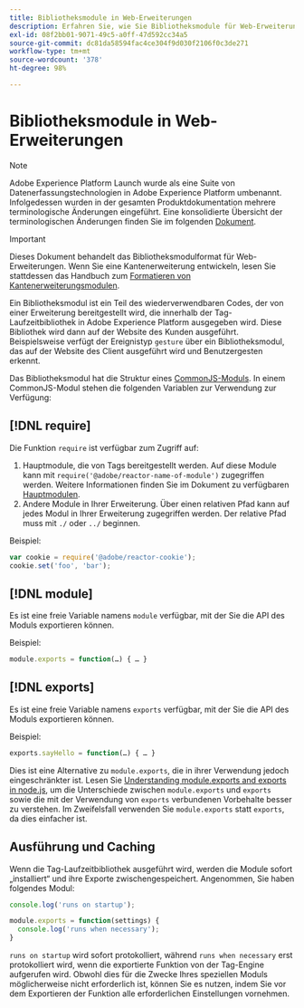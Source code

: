 ```yaml
---
title: Bibliotheksmodule in Web-Erweiterungen
description: Erfahren Sie, wie Sie Bibliotheksmodule für Web-Erweiterungen in Adobe Experience Platform formatieren.
exl-id: 08f2bb01-9071-49c5-a0ff-47d592cc34a5
source-git-commit: dc81da58594fac4ce304f9d030f2106f0c3de271
workflow-type: tm+mt
source-wordcount: '378'
ht-degree: 98%

---
```


# Bibliotheksmodule in Web-Erweiterungen

>[!NOTE]
>
>Adobe Experience Platform Launch wurde als eine Suite von Datenerfassungstechnologien in Adobe Experience Platform umbenannt. Infolgedessen wurden in der gesamten Produktdokumentation mehrere terminologische Änderungen eingeführt. Eine konsolidierte Übersicht der terminologischen Änderungen finden Sie im folgenden [Dokument](../../term-updates.md).

>[!IMPORTANT]
>
>Dieses Dokument behandelt das Bibliotheksmodulformat für Web-Erweiterungen. Wenn Sie eine Kantenerweiterung entwickeln, lesen Sie stattdessen das Handbuch zum [Formatieren von Kantenerweiterungsmodulen](../edge/format.md).

Ein Bibliotheksmodul ist ein Teil des wiederverwendbaren Codes, der von einer Erweiterung bereitgestellt wird, die innerhalb der Tag-Laufzeitbibliothek in Adobe Experience Platform ausgegeben wird. Diese Bibliothek wird dann auf der Website des Kunden ausgeführt. Beispielsweise verfügt der Ereignistyp `gesture` über ein Bibliotheksmodul, das auf der Website des Client ausgeführt wird und Benutzergesten erkennt.

Das Bibliotheksmodul hat die Struktur eines [CommonJS-Moduls](https://nodejs.org/api/modules.html#modules-commonjs-modules). In einem CommonJS-Modul stehen die folgenden Variablen zur Verwendung zur Verfügung:

## [!DNL require]

Die Funktion `require` ist verfügbar zum Zugriff auf:

1. Hauptmodule, die von Tags bereitgestellt werden. Auf diese Module kann mit `require('@adobe/reactor-name-of-module')` zugegriffen werden. Weitere Informationen finden Sie im Dokument zu verfügbaren [Hauptmodulen](./core.md).
1. Andere Module in Ihrer Erweiterung. Über einen relativen Pfad kann auf jedes Modul in Ihrer Erweiterung zugegriffen werden. Der relative Pfad muss mit `./` oder `../` beginnen.

Beispiel:

```javascript
var cookie = require('@adobe/reactor-cookie');
cookie.set('foo', 'bar');
```

## [!DNL module]

Es ist eine freie Variable namens `module` verfügbar, mit der Sie die API des Moduls exportieren können.

Beispiel:

```javascript
module.exports = function(…) { … }
```

## [!DNL exports]

Es ist eine freie Variable namens `exports` verfügbar, mit der Sie die API des Moduls exportieren können.

Beispiel:

```javascript
exports.sayHello = function(…) { … }
```

Dies ist eine Alternative zu `module.exports`, die in ihrer Verwendung jedoch eingeschränkter ist. Lesen Sie [Understanding module.exports and exports in node.js](https://www.sitepoint.com/understanding-module-exports-exports-node-js/), um die Unterschiede zwischen `module.exports` und `exports` sowie die mit der Verwendung von `exports` verbundenen Vorbehalte besser zu verstehen. Im Zweifelsfall verwenden Sie `module.exports` statt `exports`, da dies einfacher ist.

## Ausführung und Caching

Wenn die Tag-Laufzeitbibliothek ausgeführt wird, werden die Module sofort „installiert“ und ihre Exporte zwischengespeichert. Angenommen, Sie haben folgendes Modul:

```javascript
console.log('runs on startup');

module.exports = function(settings) {
  console.log('runs when necessary');
}
```

`runs on startup` wird sofort protokolliert, während `runs when necessary` erst protokolliert wird, wenn die exportierte Funktion von der Tag-Engine aufgerufen wird. Obwohl dies für die Zwecke Ihres speziellen Moduls möglicherweise nicht erforderlich ist, können Sie es nutzen, indem Sie vor dem Exportieren der Funktion alle erforderlichen Einstellungen vornehmen.
